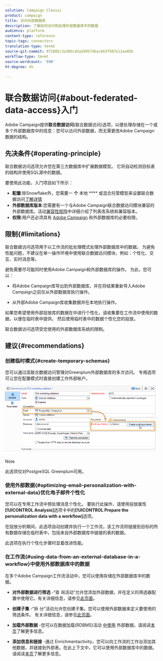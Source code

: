 ```yaml
---
solution: Campaign Classic
product: campaign
title: 访问外部数据库
description: 了解如何访问和处理外部数据库中的数据
audience: platform
content-type: reference
topic-tags: connectors
translation-type: tm+mt
source-git-commit: 972885c3a38bcd3a260574bacbb3f507e11ae05b
workflow-type: tm+mt
source-wordcount: '590'
ht-degree: 4%

---
```



# 联合数据访问{#about-federated-data-access}入门

Adobe Campaign提供&#x200B;**联合数据访问**(联合数据访问)选项，以便处理存储在一个或多个外部数据库中的信息：您可以访问外部数据，而无需更改Adobe Campaign数据的结构。

## 先决条件{#operating-principle}

联合数据访问选项允许您在第三方数据库中扩展数据模型。 它将自动检测目标表的结构并使用SQL源中的数据。

要使用此功能，入门项目如下所示：

* **配置**:除Snowflake外，您需要一 **个** 本地 **** 或混合托管模型来设置联合数据访问[了解详情](../../installation/using/hosting-models.md)
* **外部数据库版本**:您需要有一个与Adobe Campaign联合数据访问模块兼容的外部数据库。活动[兼容性矩阵](../../rn/using/compatibility-matrix.md#FederatedDataAccessFDA)中详细介绍了列表库系统和兼容版本。
* **权限**:用户还必须具有 [Adobe Campaign](../../installation/using/remote-database-access-rights.md) 和外部数据库的必要权限。

## 限制{#limitations}

联合数据访问选项用于以工作流的批处理模式处理外部数据库中的数据。 为避免性能问题，不建议在单一操作环境中使用联合数据访问模块，例如：个性化、交互、实时消息等。

避免需要尽可能同时使用Adobe Campaign和外部数据库的操作。 为此，您可以：

* 将Adobe Campaign库导出到外部数据库，并在将结果重新导入Adobe Campaign之前仅从外部数据库执行操作。

* 从外部Adobe Campaign库收集数据并在本地执行操作。

如果您希望使用外部投放库的数据在中进行个性化，请收集要在工作流中使用的数据，以便在临时表中提供。 然后使用临时表中的数据个性化您的投放。

联合数据访问选项受您使用的外部数据库系统的限制。

## 建议{#recommendations}

### 创建临时模式{#create-temporary-schemas}

您可以通过高联合数据访问管理对Greenplum外部数据库的多次访问。 专用选项可让您在配置模式时直接创建工作外部帐户。

![](assets/fda_work_table.png)

>[!NOTE]
>
>此选项仅对PostgreSQL Greenplum可用。

### 使用外部数据{#optimizing-email-personalization-with-external-data}优化电子邮件个性化

您可以在专用工作流中预处理消息个性化。 要执行此操作，请使用投放属性&#x200B;**[!UICONTROL Analysis]**&#x200B;选项卡中的&#x200B;**[!UICONTROL Prepare the personalization data with a workflow]**&#x200B;选项。

在投放分析期间，此选项自动创建并执行一个工作流，该工作流将链接到目标的所有数据存储在临时表中，包括来自外部数据库中链接的表的数据。

此选项在执行个性化步骤时显着改进性能。

### 在工作流{#using-data-from-an-external-database-in-a-workflow}中使用外部数据库中的数据

在多个Adobe Campaign工作流活动中，您可以使用存储在外部数据库中的数据。

* **对外部数据进行筛选** -“查 [](../../workflow/using/targeting-data.md#selecting-data) 询活动”允许您添加外部数据，并在定义的筛选器配置中使用它。有关详细信息，请参见[此页面](../../workflow/using/targeting-data.md#selecting-data)。

* **创建子集** -“拆 [](../../workflow/using/split.md) 分”活动允许您创建子集。您可以使用外部数据来定义要使用的筛选条件。 有关详细信息，请参见[此页面](../../workflow/using/split.md)。

* **加载外部数据** -您可以在数据加载(RDBMS)活动 [中使用](../../workflow/using/data-loading--rdbms-.md) 外部数据。请阅读[本页](../../workflow/using/data-loading--rdbms-.md)了解更多信息。

* **添加信息和链接** -通过 [](../../workflow/using/enrichment.md) Enrichmentactivity，您可以向工作流的工作台添加其他数据，并链接到外部表。在此上下文中，它可以使用外部数据库中的数据。 请阅读[本页](../../workflow/using/enrichment.md)了解更多信息。
